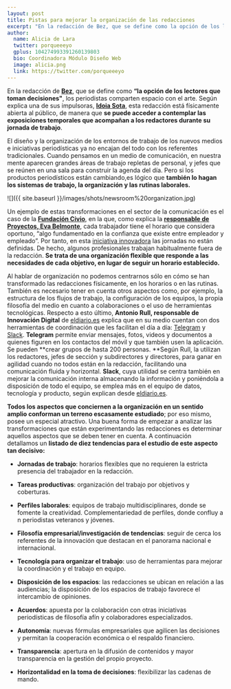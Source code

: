 ```yaml
---
layout: post
title: Pistas para mejorar la organización de las redacciones
excerpt: "En la redacción de Bez, que se define como la opción de los lectores que toman decisiones, los periodistas comparten espacio con el arte. Según explica una de sus impulsoras, Idoia Sota, esta redacción está físicamente abierta al público, de manera que se puede acceder a contemplar las exposiciones temporales que acompañan a los redactores durante su jornada de trabajo."
author:
  name: Alicia de Lara
  twitter: porqueeeyo
  gplus: 104274993391260139803 
  bio: Coordinadora Módulo Diseño Web
  image: alicia.png
  link: https://twitter.com/porqueeeyo
---
```

En la redacción de [**Bez**](http://www.bez.es/), que se define como **“la opción de los lectores que toman decisiones"**, los periodistas comparten espacio con el arte. Según explica una de sus impulsoras, [**Idoia Sota**](https://twitter.com/idoiasota?lang=es), esta redacción está físicamente abierta al público, de manera que **se puede acceder a contemplar las exposiciones temporales que acompañan a los redactores durante su jornada de trabajo**.

El diseño y la organización de los entornos de trabajo de los nuevos medios e iniciativas periodísticas ya no encajan del todo con los referentes tradicionales. Cuando pensamos en un medio de comunicación, en nuestra mente aparecen grandes áreas de trabajo repletas de personal, y jefes que se reúnen en una sala para construir la agenda del día. Pero si los productos periodísticos están cambiando,es lógico que **también lo hagan los sistemas de trabajo, la organización y las rutinas laborales.**

![]({{ site.baseurl }}/images/shots/newsroom%20organization.jpg)

Un ejemplo de estas transformaciones en el sector de la comunicación es el caso de la [**Fundación Civio**](http://www.civio.es/), en la que, como explica la [**responsable de Proyectos, Eva Belmonte**](http://escuela.civio.es/tag/eva-belmonte/), cada trabajador tiene el horario que considera oportuno, “algo fundamentado en la confianza que existe entre empleador y empleado”. Por tanto, en esta [iniciativa innovadora](http://mip.umh.es/ranking/) las jornadas no están definidas. De hecho, algunos profesionales trabajan habitualmente fuera de la redacción. **Se trata de una organización flexible que responde a las necesidades de cada objetivo, en lugar de seguir un horario establecido.**

Al hablar de organización no podemos centrarnos sólo en cómo se han transformado las redacciones físicamente, en los horarios o en las rutinas. También es necesario tener en cuenta otros aspectos como, por ejemplo, la estructura de los flujos de trabajo, la configuración de los equipos, la propia filosofía del medio en cuanto a colaboraciones o el uso de herramientas tecnológicas. Respecto a esto último, **Antonio Rull, responsable de Innovación Digital** de [eldiario.es](http://eldiario.es/) explica que en su medio cuentan con dos herramientas de coordinación que les facilitan el día a día: [Telegram](https://telegram.org/) y [Slack](https://slack.com/). **Telegram** permite enviar mensajes, fotos, videos y documentos a quienes figuren en los contactos del móvil y que también usen la aplicación. Se pueden **crear grupos de hasta 200 personas. **Según Rull, la utilizan los redactores, jefes de sección y subdirectores y directores, para ganar en agilidad cuando no todos están en la redacción, facilitando una comunicación fluida y horizontal. **Slack**, cuya utilidad se centra también en mejorar la comunicación interna almacenando la información y poniéndola a disposición de todo el equipo, se emplea más en el equipo de datos, tecnología y producto, según explican desde [eldiario.es](http://diario.es/).

**Todos los aspectos que conciernen a la organización en un sentido amplio conforman un terreno escasamente estudiado**; por eso mismo, posee un especial atractivo. Una buena forma de empezar a analizar las transformaciones que están experimentando las redacciones es determinar aquellos aspectos que se deben tener en cuenta. A continuación detallamos un **listado de diez tendencias para el estudio de este aspecto tan decisivo:**

- **Jornadas de trabajo**: horarios flexibles que no requieren la estricta presencia del trabajador en la redacción.

- **Tareas productivas**: organización del trabajo por objetivos y coberturas.

- **Perfiles laborales**: equipos de trabajo multidisciplinares, donde se fomente la creatividad. Complementariedad de perfiles, donde confluy a n periodistas veteranos y jóvenes.

- **Filosofía empresarial/investigación de tendencias**: seguir de cerca los referentes de la innovación que destacan en el panorama nacional e internacional.

- **Tecnología para organizar el trabajo**: uso de herramientas para mejorar la coordinación y el trabajo en equipo.

- **Disposición de los espacios**: las redacciones se ubican en relación a las audiencias; la disposición de los espacios de trabajo favorece el intercambio de opiniones.

- **Acuerdos**: apuesta por la colaboración con otras iniciativas periodísticas de filosofía afín y colaboradores especializados.

- **Autonomía**: nuevas fórmulas empresariales que agilicen las decisiones y permitan la cooperación económica o el respaldo financiero.

- **Transparencia**: apertura en la difusión de contenidos y mayor transparencia en la gestión del propio proyecto.

- **Horizontalidad en la toma de decisiones**: flexibilizar las cadenas de mando.

